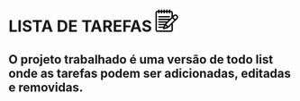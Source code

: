 # LISTA DE TAREFAS <img width="40px" height="40px" color="white" margin-top="5px" src="./assets/img/bloco-de-anotacoes.png"/>

## O projeto trabalhado é uma versão de todo list onde as tarefas podem ser adicionadas, editadas e removidas.